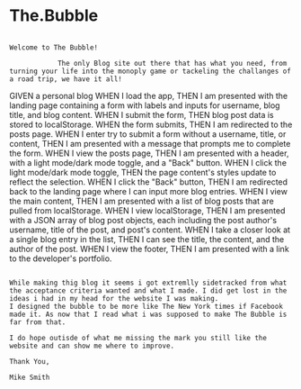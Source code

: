 # The.Bubble

                                                                    Welcome to The Bubble!
                
                The only Blog site out there that has what you need, from turning your life into the monoply game or tackeling the challanges of a road trip, we have it all!

                
GIVEN a personal blog
WHEN I load the app,
THEN I am presented with the landing page containing a form with labels and inputs for username, blog title, and blog content.
WHEN I submit the form,
THEN blog post data is stored to localStorage.
WHEN the form submits,
THEN I am redirected to the posts page.
WHEN I enter try to submit a form without a username, title, or content,
THEN I am presented with a message that prompts me to complete the form.
WHEN I view the posts page,
THEN I am presented with a header, with a light mode/dark mode toggle, and a "Back" button.
WHEN I click the light mode/dark mode toggle,
THEN the page content's styles update to reflect the selection.
WHEN I click the "Back" button,
THEN I am redirected back to the landing page where I can input more blog entries.
WHEN I view the main content,
THEN I am presented with a list of blog posts that are pulled from localStorage.
WHEN I view localStorage,
THEN I am presented with a JSON array of blog post objects, each including the post author's username, title of the post, and post's content.
WHEN I take a closer look at a single blog entry in the list,
THEN I can see the title, the content, and the author of the post.
WHEN I view the footer,
THEN I am presented with a link to the developer's portfolio.
```

While making thig blog it seems i got extremlly sidetracked from what the acceptance criteria wanted and what I made. I did get lost in the ideas i had in my head for the website I was making. 
I designed the bubble to be more like The New York times if Facebook made it. As now that I read what i was supposed to make The Bubble is far from that.

I do hope outisde of what me missing the mark you still like the website and can show me where to improve.

Thank You,

Mike Smith